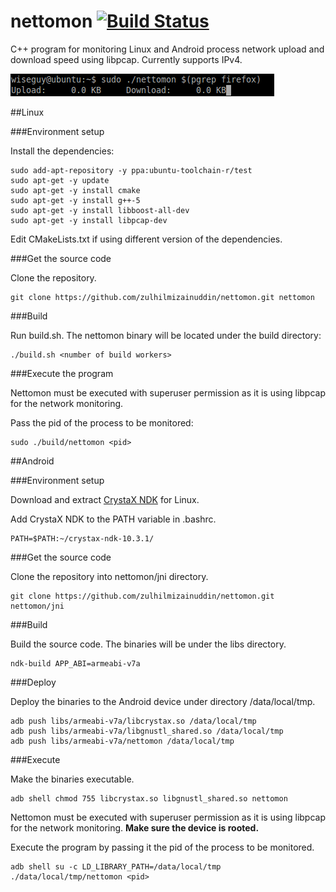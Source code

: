 # nettomon [![Build Status](https://travis-ci.org/zulhilmizainuddin/nettomon.svg?branch=master)](https://travis-ci.org/zulhilmizainuddin/nettomon)
C++ program for monitoring Linux and Android process network upload and download speed using libpcap.
Currently supports IPv4.

<img src="https://github.com/zulhilmizainuddin/nettomon/blob/master/nettomon.gif">

##Linux

###Environment setup

Install the dependencies:

    sudo add-apt-repository -y ppa:ubuntu-toolchain-r/test
    sudo apt-get -y update
    sudo apt-get -y install cmake
    sudo apt-get -y install g++-5
    sudo apt-get -y install libboost-all-dev
    sudo apt-get -y install libpcap-dev
    
Edit CMakeLists.txt if using different version of the dependencies.

###Get the source code

Clone the repository.

    git clone https://github.com/zulhilmizainuddin/nettomon.git nettomon

###Build

Run build.sh. The nettomon binary will be located under the build directory:

    ./build.sh <number of build workers>
    
###Execute the program

Nettomon must be executed with superuser permission as it is using libpcap for the network monitoring.

Pass the pid of the process to be monitored:

    sudo ./build/nettomon <pid>

##Android

###Environment setup

Download and extract <a href="https://www.crystax.net/download/crystax-ndk-10.3.1-linux-x86_64.tar.xz">CrystaX NDK<a/> for Linux.

Add CrystaX NDK to the PATH variable in .bashrc.

    PATH=$PATH:~/crystax-ndk-10.3.1/
    
###Get the source code

Clone the repository into nettomon/jni directory.

    git clone https://github.com/zulhilmizainuddin/nettomon.git nettomon/jni
    
###Build

Build the source code. The binaries will be under the libs directory.

    ndk-build APP_ABI=armeabi-v7a
    
###Deploy

Deploy the binaries to the Android device under directory /data/local/tmp.

    adb push libs/armeabi-v7a/libcrystax.so /data/local/tmp
    adb push libs/armeabi-v7a/libgnustl_shared.so /data/local/tmp
    adb push libs/armeabi-v7a/nettomon /data/local/tmp
    
###Execute

Make the binaries executable.

    adb shell chmod 755 libcrystax.so libgnustl_shared.so nettomon
    
Nettomon must be executed with superuser permission as it is using libpcap for the network monitoring. **Make sure the device is rooted.**

Execute the program by passing it the pid of the process to be monitored.

    adb shell su -c LD_LIBRARY_PATH=/data/local/tmp ./data/local/tmp/nettomon <pid>
